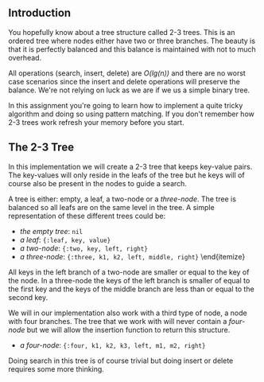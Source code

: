 ## Introduction

You hopefully know about a tree structure called 2-3 trees. This is an ordered tree where nodes either have two or three branches. The beauty is that it is perfectly balanced and this balance is maintained with not to much overhead. 

All operations (search, insert, delete) are *O(lg(n))* and there are no worst case scenarios since the insert and delete operations will preserve the balance. We're not relying on luck as we are if we us a simple binary tree.

In this assignment you're going to learn how to implement a quite tricky algorithm and doing so using pattern matching. If you don't remember how 2-3 trees work refresh your memory before you start.

## The 2-3 Tree

In this implementation we will create a 2-3 tree that keeps key-value pairs. The key-values will only reside in the leafs of the tree but he keys will of course also be present in the nodes to guide a search.

A tree is either: empty, a leaf, a two-node or a *three-node*. The tree is balanced so all leafs are on the same level in the tree. A simple representation of these different trees could be:

- *the empty tree*: `nil`
- *a leaf*: `{:leaf, key, value}`
- *a two-node*: `{:two, key, left, right}`
- *a three-node*: `{:three, k1, k2, left, middle, right}`
\end{itemize}

All keys in the left branch of a two-node are smaller or equal to the key of the node. In a three-node the keys of the left branch is smaller of equal to the first key and the keys of the middle branch are less than or equal to the second key.

We will in our implementation also work with a third type of node, a node with four branches. The tree that we work with will never contain a *four-node* but we will allow the insertion function to return this structure.

- *a four-node*: `{:four, k1, k2, k3, left, m1, m2, right}`

Doing search in this tree is of course trivial but doing insert or delete requires some more thinking.
